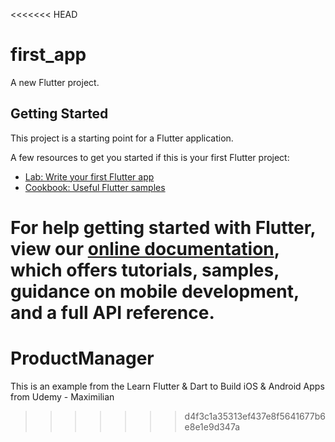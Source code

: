 <<<<<<< HEAD
# first_app

A new Flutter project.

## Getting Started

This project is a starting point for a Flutter application.

A few resources to get you started if this is your first Flutter project:

- [Lab: Write your first Flutter app](https://flutter.dev/docs/get-started/codelab)
- [Cookbook: Useful Flutter samples](https://flutter.dev/docs/cookbook)

For help getting started with Flutter, view our 
[online documentation](https://flutter.dev/docs), which offers tutorials, 
samples, guidance on mobile development, and a full API reference.
=======
# ProductManager
This is an example from the Learn Flutter &amp; Dart to Build iOS &amp; Android Apps from Udemy - Maximilian
>>>>>>> d4f3c1a35313ef437e8f5641677b6e8e1e9d347a
